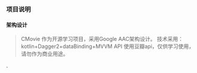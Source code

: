 ### 项目说明

#### 架构设计
> CMovie 作为开源学习项目，采用Google AAC架构设计。
> 技术采用：kotlin+Dagger2+dataBinding+MVVM
> API 使用豆瓣api，仅供学习使用，请勿作为商业用途。

.
